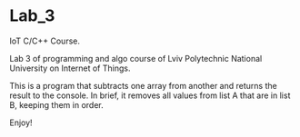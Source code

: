 # Lab_3
IoT C/C++ Course.

Lab 3 of programming and algo course of Lviv Polytechnic National University on Internet of Things.

This is a program that subtracts one array from another and returns the result to the console.
In brief, it removes all values from list A that are in list B, keeping them in order.

Enjoy!
